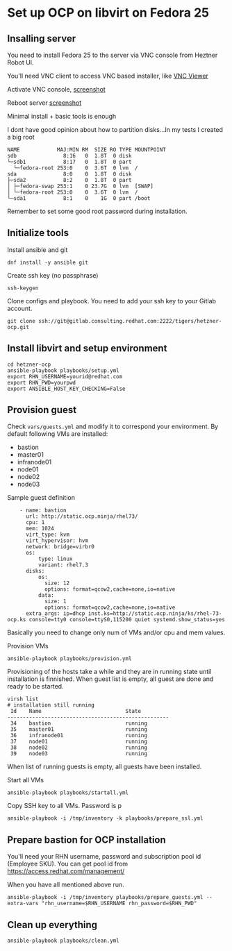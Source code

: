 # Set up OCP on libvirt on Fedora 25

## Insalling server

You need to install Fedora 25 to the server via VNC console from Heztner Robot UI.

You'll need VNC client to access VNC based installer, like [VNC Viewer](https://www.realvnc.com/en/download/viewer/)

Activate VNC console, [screenshot](images/01_vnc_console.png)

Reboot server [screenshot](images/02_reboot.png)


Minimal install + basic tools is enough

I dont have good opinion about how to partition disks...In my tests I created a big root
````
NAME            MAJ:MIN RM  SIZE RO TYPE MOUNTPOINT
sdb               8:16   0  1.8T  0 disk
└─sdb1            8:17   0  1.8T  0 part
  └─fedora-root 253:0    0  3.6T  0 lvm  /
sda               8:0    0  1.8T  0 disk
├─sda2            8:2    0  1.8T  0 part
│ ├─fedora-swap 253:1    0 23.7G  0 lvm  [SWAP]
│ └─fedora-root 253:0    0  3.6T  0 lvm  /
└─sda1            8:1    0    1G  0 part /boot
````

Remember to set some good root password during installation.

## Initialize tools

Install ansible and git

````
dnf install -y ansible git
````

Create ssh key (no passphrase)

````
ssh-keygen
````

Clone configs and playbook. You need to add your ssh key to your Gitlab account.

````
git clone ssh://git@gitlab.consulting.redhat.com:2222/tigers/hetzner-ocp.git
````

## Install libvirt and setup environment

````
cd hetzner-ocp
ansible-playbook playbooks/setup.yml
export RHN_USERNAME=yourid@redhat.com
export RHN_PWD=yourpwd
export ANSIBLE_HOST_KEY_CHECKING=False
````

## Provision guest

Check ```vars/guests.yml``` and modify it to correspond your environment. By default following VMs are installed:

* bastion
* master01
* infranode01
* node01
* node02
* node03

Sample guest definition

````
    - name: bastion
      url: http://static.ocp.ninja/rhel73/
      cpu: 1
      mem: 1024
      virt_type: kvm
      virt_hypervisor: hvm
      network: bridge=virbr0
      os:
          type: linux
          variant: rhel7.3
      disks:
          os:
            size: 12
            options: format=qcow2,cache=none,io=native
          data:
            size: 1
            options: format=qcow2,cache=none,io=native
      extra_args: ip=dhcp inst.ks=http://static.ocp.ninja/ks/rhel-73-ocp.ks console=tty0 console=ttyS0,115200 quiet systemd.show_status=yes
````

Basically you need to change only num of VMs and/or cpu and mem values.

Provision VMs
````
ansible-playbook playbooks/provision.yml
````

Provisioning of the hosts take a while and they are in running state until installation is finnished. When guest list is empty, all guest are done and ready to be started.

````
virsh list
# installation still running
 Id    Name                           State
----------------------------------------------------
 34    bastion                        running
 35    master01                       running
 36    infranode01                    running
 37    node01                         running
 38    node02                         running
 39    node03                         running

````
When list of running guests is empty, all guests have been installed.

Start all VMs

````
ansible-playbook playbooks/startall.yml
````

Copy SSH key to all VMs. Password is p

````
ansible-playbook -i /tmp/inventory -k playbooks/prepare_ssl.yml
````

## Prepare bastion for OCP installation
You'll need your RHN username, password and subscription pool id (Employee SKU). You can get pool id from https://access.redhat.com/management/

When you have all mentioned above run.

````
ansible-playbook -i /tmp/inventory playbooks/prepare_guests.yml --extra-vars "rhn_username=$RHN_USERNAME rhn_password=$RHN_PWD"
````

## Clean up everything

````
ansible-playbook playbooks/clean.yml
````
